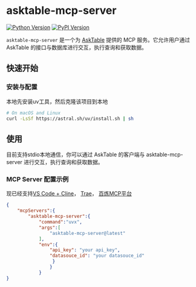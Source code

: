 # asktable-mcp-server

[![Python Version](https://img.shields.io/badge/python-3.10+-blue.svg)](https://www.python.org/)
[![PyPI Version](https://img.shields.io/pypi/v/asktable-mcp-server.svg)](https://pypi.org/project/asktable-mcp-server/)

`asktable-mcp-server` 是一个为 [AskTable](https://www.asktable.com/) 提供的 MCP 服务。它允许用户通过 AskTable 的接口与数据库进行交互，执行查询和获取数据。

## 快速开始

### 安装与配置
本地先安装uv工具，然后克隆该项目到本地
```bash
# On macOS and Linux
curl -LsSf https://astral.sh/uv/install.sh | sh
```
## 使用
目前支持stdio本地通信，你可以通过 AskTable 的客户端与 asktable-mcp-server 进行交互，执行查询和获取数据。


### MCP Server 配置示例
现已经支持[VS Code + Cline](https://cline.bot/)， [Trae](https://www.trae.com.cn/)， [百炼MCP平台](https://bailian.console.aliyun.com/?spm=5176.29619931.J__Z58Z6CX7MY__Ll8p1ZOR.1.6483521cesAnkN&tab=mcp#/mcp-market)
```json
{
    "mcpServers":{
        "asktable-mcp-server":{
            "command":"uvx",
            "args":[
                "asktable-mcp-server@latest"
            ],
            "env":{
                "api_key": "your api_key",
                "datasouce_id": "your datasouce_id"
                 }
                }
            }
}
```